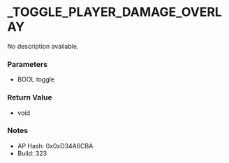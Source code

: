 # _TOGGLE_PLAYER_DAMAGE_OVERLAY

No description available.

### Parameters
* BOOL toggle

### Return Value
* void

### Notes
* AP Hash: 0x0xD34A6CBA
* Build: 323


